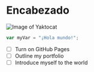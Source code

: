 # Encabezado

![Image of Yaktocat](https://octodex.github.com/images/yaktocat.png)


```javascript
var myVar = "¡Hola mundo!";
```
- [ ] Turn on GitHub Pages
- [ ] Outline my portfolio
- [ ] Introduce myself to the world
